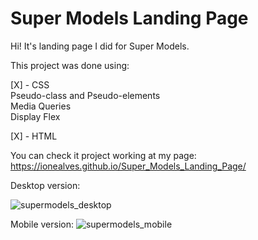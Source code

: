 # Super Models Landing Page
Hi! It's landing page I did for Super Models. 

This project was done using:<br>

[X] - CSS<br>
Pseudo-class and Pseudo-elements<br>
Media Queries<br>
Display Flex<br>

[X] - HTML

You can check it project working at my page: https://ionealves.github.io/Super_Models_Landing_Page/

Desktop version:

![supermodels_desktop](https://user-images.githubusercontent.com/99365685/198898226-063faad2-f06a-46fa-8e44-b71c72f9ca05.jpg)

Mobile version:
![supermodels_mobile](https://user-images.githubusercontent.com/99365685/198898228-557bf130-9624-423e-b4bf-7c2ae5f3e58b.jpg)
